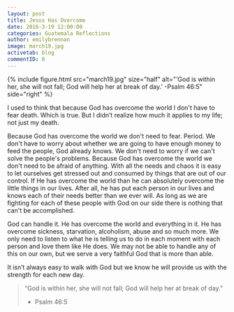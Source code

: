 ```yaml
---
layout: post
title: Jesus Has Overcome
date: 2016-3-19 12:00:00
categories: Guatemala Reflections
author: emilybrennan
image: march19.jpg
activetab: blog
commentID: 8
---
```


{% include figure.html src="march19.jpg" size="half" alt="'God is within her, she will not fall; God will help her at break of day.' -Psalm 46:5" side="right" %}

I used to think that because God has overcome the world I don't have to fear death. Which is true. But I didn’t realize how much it applies to my life; not just my death. 

Because God has overcome the world we don't need to fear. Period. We don't have to worry about whether we are going to have enough money to feed the people, God already knows.  We don't need to worry if we can't solve the people's problems. Because God has overcome the world we don't need to be afraid of anything. With all the needs and chaos it is easy to let ourselves get stressed out and consumed by things that are out of our control. If He has overcome the world than he can absolutely overcome the little things in our lives. After all, he has put each person in our lives and knows each of their needs better than we ever will. As long as we are fighting for each of these people with God on our side there is nothing that can't be accomplished.

God can handle it. He has overcome the world and everything in it. He has overcome sickness, starvation, alcoholism, abuse and so much more. We only need to listen to what he is telling us to do in each moment with each person and love them like He does. We may not be able to handle any of this on our own, but we serve a very faithful God that is more than able.

It isn’t always easy to walk with God but we know he will provide us with the strength for each new day.

>“God is within her, she will not fall; God will help her at break of day.” 
>- Psalm 46:5
